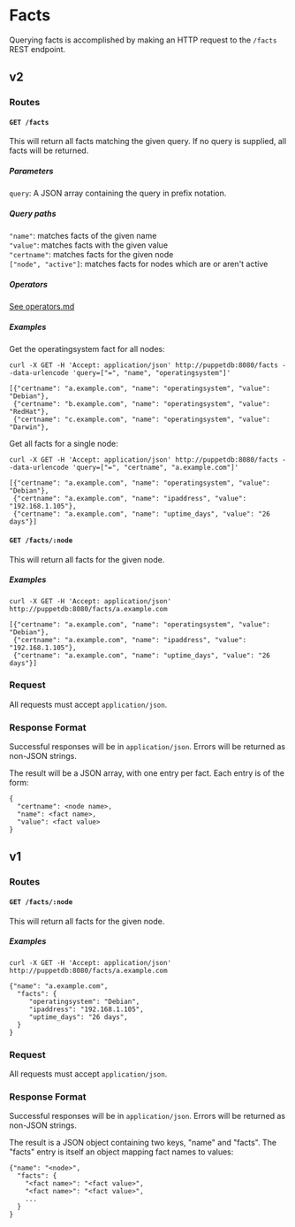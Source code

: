 # Facts

Querying facts is accomplished by making an HTTP request to the
`/facts` REST endpoint.

## v2

### Routes

#### `GET /facts`

This will return all facts matching the given query. If no query is supplied, all facts will be returned.

##### Parameters

  `query`: A JSON array containing the query in prefix notation.

##### Query paths

  `"name"`: matches facts of the given name  
  `"value"`: matches facts with the given value  
  `"certname"`: matches facts for the given node  
  `["node", "active"]`: matches facts for nodes which are or aren't active  

##### Operators

  [See operators.md](operators.md)

##### Examples

  Get the operatingsystem fact for all nodes:

    curl -X GET -H 'Accept: application/json' http://puppetdb:8080/facts --data-urlencode 'query=["=", "name", "operatingsystem"]'

    [{"certname": "a.example.com", "name": "operatingsystem", "value": "Debian"},
     {"certname": "b.example.com", "name": "operatingsystem", "value": "RedHat"},
     {"certname": "c.example.com", "name": "operatingsystem", "value": "Darwin"},

  Get all facts for a single node:

    curl -X GET -H 'Accept: application/json' http://puppetdb:8080/facts --data-urlencode 'query=["=", "certname", "a.example.com"]'

    [{"certname": "a.example.com", "name": "operatingsystem", "value": "Debian"},
     {"certname": "a.example.com", "name": "ipaddress", "value": "192.168.1.105"},
     {"certname": "a.example.com", "name": "uptime_days", "value": "26 days"}]

#### `GET /facts/:node`

This will return all facts for the given node.

##### Examples

    curl -X GET -H 'Accept: application/json' http://puppetdb:8080/facts/a.example.com

    [{"certname": "a.example.com", "name": "operatingsystem", "value": "Debian"},
     {"certname": "a.example.com", "name": "ipaddress", "value": "192.168.1.105"},
     {"certname": "a.example.com", "name": "uptime_days", "value": "26 days"}]

### Request

All requests must accept `application/json`.

### Response Format

Successful responses will be in `application/json`. Errors will be returned as
non-JSON strings.

The result will be a JSON array, with one entry per fact. Each entry is of the form:

    {
      "certname": <node name>,
      "name": <fact name>,
      "value": <fact value>
    }


## v1

### Routes

#### `GET /facts/:node`

This will return all facts for the given node.

##### Examples

    curl -X GET -H 'Accept: application/json' http://puppetdb:8080/facts/a.example.com

    {"name": "a.example.com",
      "facts": {
         "operatingsystem": "Debian",
         "ipaddress": "192.168.1.105",
         "uptime_days": "26 days",
      }
    }

### Request

All requests must accept `application/json`.

### Response Format

Successful responses will be in `application/json`. Errors will be returned as
non-JSON strings.

The result is a JSON object containing two keys, "name" and "facts". The
"facts" entry is itself an object mapping fact names to values:

    {"name": "<node>",
      "facts": {
        "<fact name>": "<fact value>",
        "<fact name>": "<fact value>",
        ...
      }
    }

